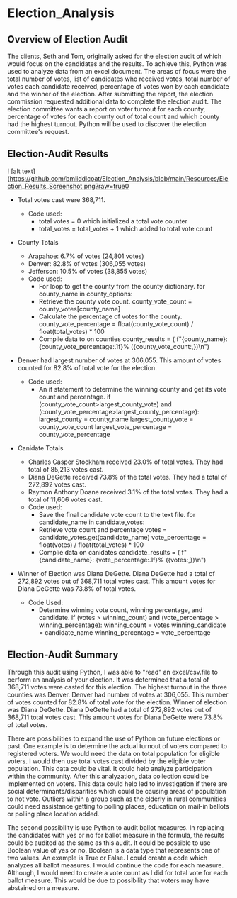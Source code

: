 # Election_Analysis

## Overview of Election Audit

The clients, Seth and Tom, originally asked for the election audit of which would focus on the candidates and the results.  To achieve this, Python was used to analyze data from an excel document.  The areas of focus were the total number of votes, list of candidates who received votes, total number of votes each candidate received, percentage of votes won by each candidate and the winner of the election.  After submitting the report, the election commission requested additional data to complete the election audit. The election committee wants a report on voter turnout for each county, percentage of votes for each county out of total count and which county had the highest turnout.  Python will be used to discover the election committee's request.

## Election-Audit Results

! [alt text](https://github.com/bmliddicoat/Election_Analysis/blob/main/Resources/Election_Results_Screenshot.png?raw=true0

* Total votes cast were 368,711. 
    * Code used: 
        * total votes = 0 which initialized a total vote counter
        * total_votes = total_votes + 1 which added to total vote count
        
* County Totals
    * Arapahoe: 6.7% of votes (24,801 votes)
    * Denver: 82.8% of votes (306,055 votes)
    * Jefferson: 10.5% of votes (38,855 votes)
    * Code used:
        * For loop to get the county from the county dictionary. 
        for county_name in county_options: 
        * Retrieve the county vote count.
        county_vote_count = county_votes[county_name]
        * Calculate the percentage of votes for the county.
        county_vote_percentage = float(county_vote_count) / float(total_votes) * 100
        * Compile data to on counties 
        county_results = (
        f"{county_name}: {county_vote_percentage:.1f}% ({county_vote_count:,})\n")
         

* Denver had largest number of votes at 306,055.  This amount of votes counted for 82.8% of total vote for the election.  
    * Code used:
        * An if statement to determine the winning county and get its vote count and percentage.
        if (county_vote_count>largest_county_vote) and (county_vote_percentage>largest_county_percentage):
            largest_county = county_name
            largest_county_vote = county_vote_count
            largest_vote_percentage = county_vote_percentage

* Canidate Totals
    * Charles Casper Stockham received 23.0% of total votes.  They had total of 85,213 votes cast.
    * Diana DeGette received 73.8% of the total votes.  They had a total of 272,892 votes cast.
    * Raymon Anthony Doane received 3.1% of the total votes.  They had a total of 11,606 votes cast.
    * Code used:
        * Save the final candidate vote count to the text file.
        for candidate_name in candidate_votes:
        * Retrieve vote count and percentage
        votes = candidate_votes.get(candidate_name)
        vote_percentage = float(votes) / float(total_votes) * 100
        * Complie data on canidates 
        candidate_results = (
            f"{candidate_name}: {vote_percentage:.1f}% ({votes:,})\n")

* Winner of Election was Diana DeGette.  Diana DeGette had a total of 272,892 votes out of 368,711 total votes cast.  This amount votes for Diana DeGette was 73.8% of total votes.  
    * Code Used:
        * Determine winning vote count, winning percentage, and candidate.
        if (votes > winning_count) and (vote_percentage > winning_percentage):
            winning_count = votes
            winning_candidate = candidate_name
            winning_percentage = vote_percentage

## Election-Audit Summary

Through this audit using Python, I was able to "read" an excel/csv.file to perform an analysis of your election.  It was determined that a total of 368,711 votes were casted for this election.  The highest turnout in the three counties was Denver.  Denver had number of votes at 306,055.  This number of votes counted for 82.8% of total vote for the election. Winner of election was Diana DeGette.  Diana DeGette had a total of 272,892 votes out of 368,711 total votes cast.  This amount votes for Diana DeGette were 73.8% of total votes. 

There are possibilities to expand the use of Python on future elections or past.  One example is to determine the actual turnout of voters compared to registered voters.  We would need the data on total population for eligible voters.  I would then use total votes cast divided by the eligible voter population.  This data could be vital.  It could help analyze participation within the community.  After this analyzation, data collection could be implemented on voters.  This data could help led to investigation if there are social determinants/disparities which could be causing areas of population to not vote.  Outliers within a group such as the elderly in rural communities could need assistance getting to polling places, education on mail-in ballots or polling place location added.  

The second possibility is use Python to audit ballot measures.  In replacing the candidates with yes or no for ballot measure in the formula, the results could be audited as the same as this audit.  It could be possible to use Boolean value of yes or no.  Boolean is a data type that represents one of two values.  An example is True or False.  I could create a code which analyzes all ballot measures.  I would continue the code for each measure.  Although, I would need to create a vote count as I did for total vote for each ballot measure.  This would be due to possibility that voters may have abstained on a measure.        

